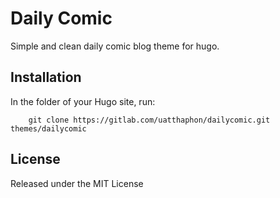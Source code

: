 # Daily Comic

Simple and clean daily comic blog theme for hugo.

## Installation
In the folder of your Hugo site, run:
```
    git clone https://gitlab.com/uatthaphon/dailycomic.git themes/dailycomic
```

## License
Released under the MIT License
